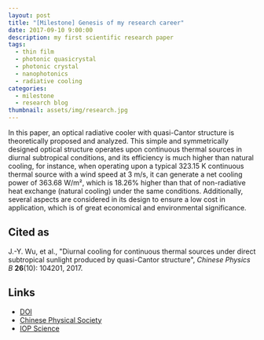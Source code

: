 ```yaml
---
layout: post
title: "[Milestone] Genesis of my research career"
date: 2017-09-10 9:00:00
description: my first scientific research paper
tags: 
  - thin film
  - photonic quasicrystal 
  - photonic crystal      
  - nanophotonics 
  - radiative cooling  
categories: 
  - milestone
  - research blog
thumbnail: assets/img/research.jpg
---
```


In this paper, an optical radiative cooler with quasi-Cantor structure is theoretically proposed and analyzed. This simple and symmetrically designed optical structure operates upon continuous thermal sources in diurnal subtropical conditions, and its efficiency is much higher than natural cooling, for instance, when operating upon a typical 323.15 K continuous thermal source with a wind speed at 3 m/s, it can generate a net cooling power of 363.68 W/m², which is 18.26% higher than that of non-radiative heat exchange (natural cooling) under the same conditions. Additionally, several aspects are considered in its design to ensure a low cost in application, which is of great economical and environmental significance.

Cited as
---------

J.-Y. Wu, et al., "Diurnal cooling for continuous thermal sources under direct subtropical sunlight produced by quasi-Cantor structure", *Chinese Physics B* **26**(10): 104201, 2017.

Links
------

* [DOI](https://doi.org/10.1088/1674-1056/26/10/104201)
* [Chinese Physical Society](https://cpb.iphy.ac.cn/EN/10.1088/1674-1056/26/10/104201)
* [IOP Science](https://iopscience.iop.org/article/10.1088/1674-1056/26/10/104201)